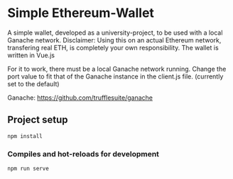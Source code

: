 # Simple Ethereum-Wallet
A simple wallet, developed as a university-project, to be used with a local Ganache network.
Disclaimer: Using this on an actual Ethereum network, transfering real ETH, is completely your own responsibility.
The wallet is written in Vue.js

For it to work, there must be a local Ganache network running. Change the port value to fit that of the Ganache 
instance in the client.js file. (currently set to the default)

Ganache: https://github.com/trufflesuite/ganache

## Project setup
```
npm install
```

### Compiles and hot-reloads for development
```
npm run serve
```


